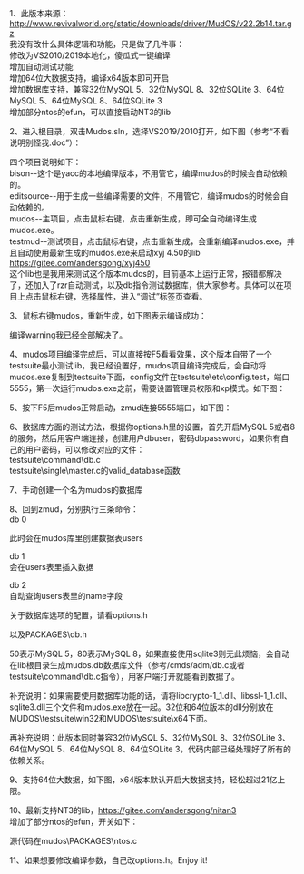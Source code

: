 1、此版本来源：http://www.revivalworld.org/static/downloads/driver/MudOS/v22.2b14.tar.gz  
我没有改什么具体逻辑和功能，只是做了几件事：  
修改为VS2010/2019本地化，傻瓜式一键编译  
增加自动测试功能  
增加64位大数据支持，编译x64版本即可开启  
增加数据库支持，兼容32位MySQL 5、32位MySQL 8、32位SQLite 3、64位MySQL 5、64位MySQL 8、64位SQLite 3  
增加部分ntos的efun，可以直接启动NT3的lib  
  
2、进入根目录，双击Mudos.sln，选择VS2019/2010打开，如下图（参考“不看说明别怪我.doc”）：  

四个项目说明如下：  
bison--这个是yacc的本地编译版本，不用管它，编译mudos的时候会自动依赖的。  
editsource--用于生成一些编译需要的文件，不用管它，编译mudos的时候会自动依赖的。  
mudos--主项目，点击鼠标右键，点击重新生成，即可全自动编译生成mudos.exe。  
testmud--测试项目，点击鼠标右键，点击重新生成，会重新编译mudos.exe，并且自动使用最新生成的mudos.exe来启动xyj 4.50的lib  
https://gitee.com/andersgong/xyj450  
这个lib也是我用来测试这个版本mudos的，目前基本上运行正常，报错都解决了，还加入了rzr自动测试，以及db指令测试数据库，供大家参考。具体可以在项目上点击鼠标右键，选择属性，进入“调试”标签页查看。  
  
3、鼠标右键mudos，重新生成，如下图表示编译成功：  
  
编译warning我已经全部解决了。  
  
4、mudos项目编译完成后，可以直接按F5看看效果，这个版本自带了一个testsuite最小测试lib，我已经设置好，mudos项目编译完成后，会自动将mudos.exe复制到testsuite下面，config文件在testsuite\etc\config.test，端口5555，第一次运行mudos.exe之前，需要设置管理员权限和xp模式。如下图：  
  
5、按下F5后mudos正常启动，zmud连接5555端口，如下图：  
  
6、数据库方面的测试方法，根据你options.h里的设置，首先开启MySQL 5或者8的服务，然后用客户端连接，创建用户dbuser，密码dbpassword，如果你有自己的用户密码，可以修改对应的文件：  
testsuite\command\db.c  
testsuite\single\master.c的valid_database函数  
  
7、手动创建一个名为mudos的数据库  
  
8、回到zmud，分别执行三条命令：  
db 0  
  
此时会在mudos库里创建数据表users  
  
db 1  
会在users表里插入数据  
  
  
db 2  
自动查询users表里的name字段  
  
关于数据库选项的配置，请看options.h  
  
以及PACKAGES\db.h  
  
50表示MySQL 5，80表示MySQL 8，如果直接使用sqlite3则无此烦恼，会自动在lib根目录生成mudos.db数据库文件（参考/cmds/adm/db.c或者testsuite\command\db.c指令），用客户端打开就能看到数据了。  
  
补充说明：如果需要使用数据库功能的话，请将libcrypto-1_1.dll、libssl-1_1.dll、sqlite3.dll三个文件和mudos.exe放在一起。32位和64位版本的dll分别放在MUDOS\testsuite\win32和MUDOS\testsuite\x64下面。  
  
再补充说明：此版本同时兼容32位MySQL 5、32位MySQL 8、32位SQLite 3、64位MySQL 5、64位MySQL 
8、64位SQLite 3，代码内部已经处理好了所有的依赖关系。  
  
9、支持64位大数据，如下图，x64版本默认开启大数据支持，轻松超过21亿上限。  
  
10、最新支持NT3的lib，https://gitee.com/andersgong/nitan3  
增加了部分ntos的efun，开关如下：  
  
源代码在mudos\PACKAGES\ntos.c  
  
11、如果想要修改编译参数，自己改options.h。Enjoy it!